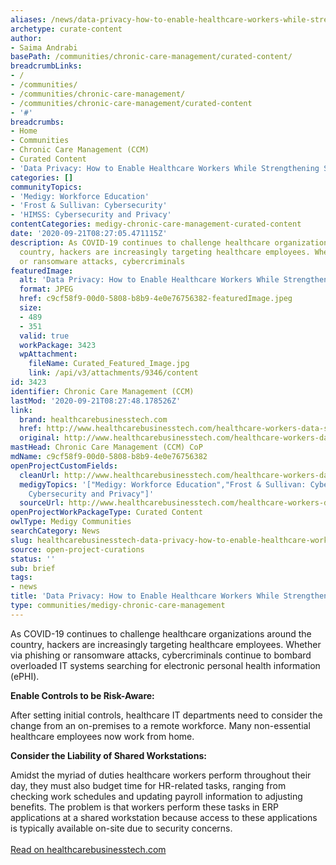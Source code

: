 ```yaml
---
aliases: /news/data-privacy-how-to-enable-healthcare-workers-while-strengthening-security
archetype: curate-content
author:
- Saima Andrabi
basePath: /communities/chronic-care-management/curated-content/
breadcrumbLinks:
- /
- /communities/
- /communities/chronic-care-management/
- /communities/chronic-care-management/curated-content
- '#'
breadcrumbs:
- Home
- Communities
- Chronic Care Management (CCM)
- Curated Content
- 'Data Privacy: How to Enable Healthcare Workers While Strengthening Security'
categories: []
communityTopics:
- 'Medigy: Workforce Education'
- 'Frost & Sullivan: Cybersecurity'
- 'HIMSS: Cybersecurity and Privacy'
contentCategories: medigy-chronic-care-management-curated-content
date: '2020-09-21T08:27:05.471115Z'
description: As COVID-19 continues to challenge healthcare organizations around the
  country, hackers are increasingly targeting healthcare employees. Whether via phishing
  or ransomware attacks, cybercriminals
featuredImage:
  alt: 'Data Privacy: How to Enable Healthcare Workers While Strengthening Security'
  format: JPEG
  href: c9cf58f9-00d0-5808-b8b9-4e0e76756382-featuredImage.jpeg
  size:
  - 489
  - 351
  valid: true
  workPackage: 3423
  wpAttachment:
    fileName: Curated_Featured_Image.jpg
    link: /api/v3/attachments/9346/content
id: 3423
identifier: Chronic Care Management (CCM)
lastMod: '2020-09-21T08:27:48.178526Z'
link:
  brand: healthcarebusinesstech.com
  href: http://www.healthcarebusinesstech.com/healthcare-workers-data-security/
  original: http://www.healthcarebusinesstech.com/healthcare-workers-data-security/
mastHead: Chronic Care Management (CCM) CoP
mdName: c9cf58f9-00d0-5808-b8b9-4e0e76756382
openProjectCustomFields:
  cleanUrl: http://www.healthcarebusinesstech.com/healthcare-workers-data-security/
  medigyTopics: '["Medigy: Workforce Education","Frost & Sullivan: Cybersecurity","HIMSS:
    Cybersecurity and Privacy"]'
  sourceUrl: http://www.healthcarebusinesstech.com/healthcare-workers-data-security/
openProjectWorkPackageType: Curated Content
owlType: Medigy Communities
searchCategory: News
slug: healthcarebusinesstech-data-privacy-how-to-enable-healthcare-workers-while-strengthening-security
source: open-project-curations
status: ''
sub: brief
tags:
- news
title: 'Data Privacy: How to Enable Healthcare Workers While Strengthening Security'
type: communities/medigy-chronic-care-management
---
```


<p>As COVID-19 continues to challenge healthcare organizations around the country, hackers are increasingly targeting healthcare employees. Whether via phishing or ransomware attacks, cybercriminals continue to bombard overloaded IT systems searching for electronic personal health information (ePHI).</p><p><strong>Enable Controls to be Risk-Aware:</strong></p><p>After setting initial controls, healthcare IT departments need to consider the change from an on-premises to a remote workforce. Many non-essential healthcare employees now work from home.&nbsp;</p><p><strong>Consider the Liability of Shared Workstations:</strong></p><p>Amidst the myriad of duties healthcare workers perform throughout their day, they must also budget time for HR-related tasks, ranging from checking work schedules and updating payroll information to adjusting benefits. The problem is that workers perform these tasks in ERP applications at a shared workstation because access to these applications is typically available on-site due to security concerns.<br><br><a href="http://www.healthcarebusinesstech.com/healthcare-workers-data-security/">Read on healthcarebusinesstech.com</a></p>